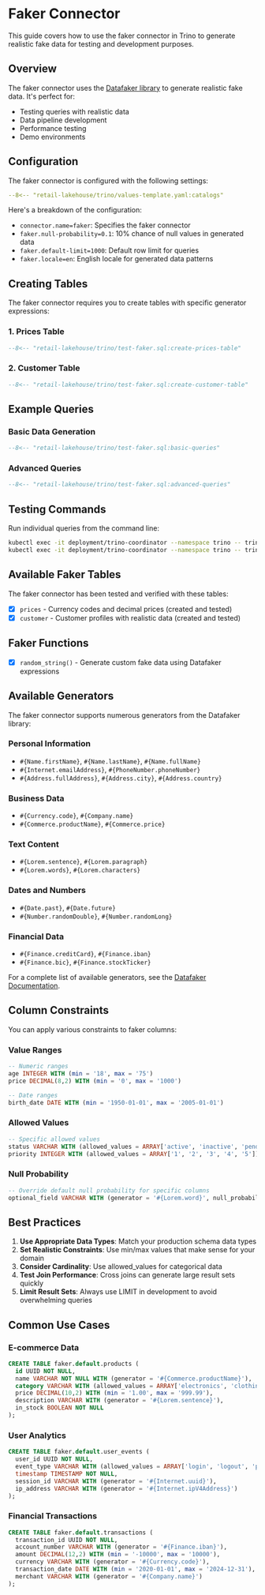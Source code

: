 # Faker Connector

This guide covers how to use the faker connector in Trino to generate realistic fake data for testing and development purposes.

## Overview

The faker connector uses the [Datafaker library](https://www.datafaker.net/documentation/providers/) to generate realistic fake data. It's perfect for:

- Testing queries with realistic data
- Data pipeline development
- Performance testing
- Demo environments

## Configuration

The faker connector is configured with the following settings:

```yaml title="trino/values-template.yaml"
--8<-- "retail-lakehouse/trino/values-template.yaml:catalogs"
```

Here's a breakdown of the configuration:

- `connector.name=faker`: Specifies the faker connector
- `faker.null-probability=0.1`: 10% chance of null values in generated data
- `faker.default-limit=1000`: Default row limit for queries
- `faker.locale=en`: English locale for generated data patterns

## Creating Tables

The faker connector requires you to create tables with specific generator expressions:

### 1. Prices Table

```sql title="test-faker.sql - Prices Table"
--8<-- "retail-lakehouse/trino/test-faker.sql:create-prices-table"
```

### 2. Customer Table

```sql title="test-faker.sql - Customer Table"
--8<-- "retail-lakehouse/trino/test-faker.sql:create-customer-table"
```

## Example Queries

### Basic Data Generation

```sql title="test-faker.sql - Basic Queries"
--8<-- "retail-lakehouse/trino/test-faker.sql:basic-queries"
```

### Advanced Queries

```sql title="test-faker.sql - Advanced Queries"
--8<-- "retail-lakehouse/trino/test-faker.sql:advanced-queries"
```

## Testing Commands

Run individual queries from the command line:

```bash
kubectl exec -it deployment/trino-coordinator --namespace trino -- trino --execute "SHOW TABLES FROM faker.default;"
kubectl exec -it deployment/trino-coordinator --namespace trino -- trino --execute "SELECT * FROM faker.default.customer LIMIT 5;"
```

## Available Faker Tables

The faker connector has been tested and verified with these tables:

- [x] `prices` - Currency codes and decimal prices (created and tested)
- [x] `customer` - Customer profiles with realistic data (created and tested)

## Faker Functions

- [x] `random_string()` - Generate custom fake data using Datafaker expressions

## Available Generators

The faker connector supports numerous generators from the Datafaker library:

### Personal Information
- `#{Name.firstName}`, `#{Name.lastName}`, `#{Name.fullName}`
- `#{Internet.emailAddress}`, `#{PhoneNumber.phoneNumber}`
- `#{Address.fullAddress}`, `#{Address.city}`, `#{Address.country}`

### Business Data
- `#{Currency.code}`, `#{Company.name}`
- `#{Commerce.productName}`, `#{Commerce.price}`

### Text Content
- `#{Lorem.sentence}`, `#{Lorem.paragraph}`
- `#{Lorem.words}`, `#{Lorem.characters}`

### Dates and Numbers
- `#{Date.past}`, `#{Date.future}`
- `#{Number.randomDouble}`, `#{Number.randomLong}`

### Financial Data
- `#{Finance.creditCard}`, `#{Finance.iban}`
- `#{Finance.bic}`, `#{Finance.stockTicker}`

For a complete list of available generators, see the [Datafaker Documentation](https://www.datafaker.net/documentation/providers/).

## Column Constraints

You can apply various constraints to faker columns:

### Value Ranges
```sql
-- Numeric ranges
age INTEGER WITH (min = '18', max = '75')
price DECIMAL(8,2) WITH (min = '0', max = '1000')

-- Date ranges  
birth_date DATE WITH (min = '1950-01-01', max = '2005-01-01')
```

### Allowed Values
```sql
-- Specific allowed values
status VARCHAR WITH (allowed_values = ARRAY['active', 'inactive', 'pending'])
priority INTEGER WITH (allowed_values = ARRAY['1', '2', '3', '4', '5'])
```

### Null Probability
```sql
-- Override default null probability for specific columns
optional_field VARCHAR WITH (generator = '#{Lorem.word}', null_probability = '0.3')
```

## Best Practices

1. **Use Appropriate Data Types**: Match your production schema data types
2. **Set Realistic Constraints**: Use min/max values that make sense for your domain
3. **Consider Cardinality**: Use allowed_values for categorical data
4. **Test Join Performance**: Cross joins can generate large result sets quickly
5. **Limit Result Sets**: Always use LIMIT in development to avoid overwhelming queries

## Common Use Cases

### E-commerce Data
```sql
CREATE TABLE faker.default.products (
  id UUID NOT NULL,
  name VARCHAR NOT NULL WITH (generator = '#{Commerce.productName}'),
  category VARCHAR WITH (allowed_values = ARRAY['electronics', 'clothing', 'books', 'home']),
  price DECIMAL(10,2) WITH (min = '1.00', max = '999.99'),
  description VARCHAR WITH (generator = '#{Lorem.sentence}'),
  in_stock BOOLEAN NOT NULL
);
```

### User Analytics
```sql
CREATE TABLE faker.default.user_events (
  user_id UUID NOT NULL,
  event_type VARCHAR WITH (allowed_values = ARRAY['login', 'logout', 'purchase', 'view']),
  timestamp TIMESTAMP NOT NULL,
  session_id VARCHAR WITH (generator = '#{Internet.uuid}'),
  ip_address VARCHAR WITH (generator = '#{Internet.ipV4Address}')
);
```

### Financial Transactions
```sql
CREATE TABLE faker.default.transactions (
  transaction_id UUID NOT NULL,
  account_number VARCHAR WITH (generator = '#{Finance.iban}'),
  amount DECIMAL(12,2) WITH (min = '-10000', max = '10000'),
  currency VARCHAR WITH (generator = '#{Currency.code}'),
  transaction_date DATE WITH (min = '2020-01-01', max = '2024-12-31'),
  merchant VARCHAR WITH (generator = '#{Company.name}')
);
```

